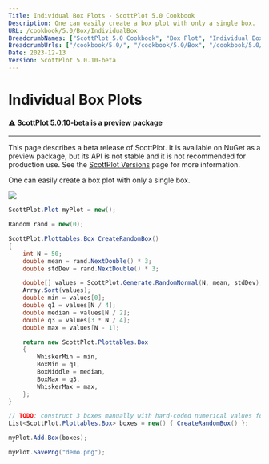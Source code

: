 ```yaml
---
Title: Individual Box Plots - ScottPlot 5.0 Cookbook
Description: One can easily create a box plot with only a single box.
URL: /cookbook/5.0/Box/IndividualBox
BreadcrumbNames: ["ScottPlot 5.0 Cookbook", "Box Plot", "Individual Box Plots"]
BreadcrumbUrls: ["/cookbook/5.0/", "/cookbook/5.0/Box", "/cookbook/5.0/Box/IndividualBox"]
Date: 2023-12-13
Version: ScottPlot 5.0.10-beta
---
```


# Individual Box Plots



<div class='alert alert-warning' role='alert'><h4 class='alert-heading py-0 my-0'>⚠️ ScottPlot 5.0.10-beta is a preview package</h4><hr /><p class='mb-0'><span class='fw-semibold'>This page describes a beta release of ScottPlot.</span> It is available on NuGet as a preview package, but its API is not stable and it is not recommended for production use. See the <a href='https://scottplot.net/versions/'>ScottPlot Versions</a> page for more information. </p></div>



One can easily create a box plot with only a single box.

[![](/cookbook/5.0/images/IndividualBox.png)](/cookbook/5.0/images/IndividualBox.png)

```cs
ScottPlot.Plot myPlot = new();

Random rand = new(0);

ScottPlot.Plottables.Box CreateRandomBox()
{
    int N = 50;
    double mean = rand.NextDouble() * 3;
    double stdDev = rand.NextDouble() * 3;

    double[] values = ScottPlot.Generate.RandomNormal(N, mean, stdDev);
    Array.Sort(values);
    double min = values[0];
    double q1 = values[N / 4];
    double median = values[N / 2];
    double q3 = values[3 * N / 4];
    double max = values[N - 1];

    return new ScottPlot.Plottables.Box
    {
        WhiskerMin = min,
        BoxMin = q1,
        BoxMiddle = median,
        BoxMax = q3,
        WhiskerMax = max,
    };
}

// TODO: construct 3 boxes manually with hard-coded numerical values for simplicity
List<ScottPlot.Plottables.Box> boxes = new() { CreateRandomBox() };

myPlot.Add.Box(boxes);

myPlot.SavePng("demo.png");

```

